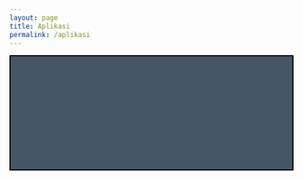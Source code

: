 ```yaml
---
layout: page
title: Aplikasi
permalink: /aplikasi
---
```


<style>
#styleaplikasi {
  border: 2px solid #000;
  width: 500px;
  height: 200px;
  background-color: #456;
}
</style>

<!-- content -->
<div id="styleaplikasi">
</div>
